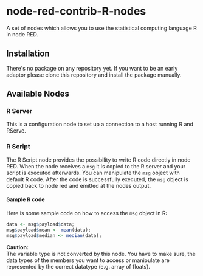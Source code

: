 # node-red-contrib-R-nodes

A set of nodes which allows you to use the statistical computing language R in
node RED.

## Installation

There's no package on any repository yet. If you want to be an early adaptor
please clone this repository and install the package manually.

## Available Nodes

### R Server

This is a configuration node to set up a connection to a host running R and
RServe.

### R Script

The R Script node provides the possibility to write R code directly
in node RED. When the node receives a `msg` it is copied to the R server and
your script is executed afterwards. You can manipulate the `msg` object
with default R code. After the code is successfully executed, the `msg` object
is copied back to node red and emitted at the nodes output.

#### Sample R code

Here is some sample code on how to access the `msg` object in R:

```R
data <- msg$payload$data;
msg$payload$mean <- mean(data);
msg$payload$median <- median(data);
```

__Caution:__  
The variable type is not converted by this node. You have to make sure, the
data types of the members you want to access or manipulate are represented by
the correct datatype (e.g. array of floats).